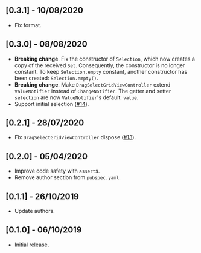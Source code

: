## [0.3.1] - 10/08/2020

* Fix format.

## [0.3.0] - 08/08/2020

* **Breaking change**. Fix the constructor of `Selection`, which now creates a copy of the received `Set`. Consequently, the constructor is no longer constant. To keep `Selection.empty` constant, another constructor has been created: `Selection.empty()`. 
* **Breaking change**. Make `DragSelectGridViewController` extend `ValueNotifier` instead of `ChangeNotifier`. The getter and setter `selection` are now `ValueNotifier`'s default: `value`.
* Support initial selection ([#14](https://github.com/hugocbpassos/drag_select_grid_view/issues/14)). 

## [0.2.1] - 28/07/2020

*  Fix `DragSelectGridViewController` dispose ([#13](https://github.com/hugocbpassos/drag_select_grid_view/issues/13)).

## [0.2.0] - 05/04/2020

* Improve code safety with `assert`s.
* Remove author section from `pubspec.yaml`.

## [0.1.1] - 26/10/2019

* Update authors.

## [0.1.0] - 06/10/2019

* Initial release.
